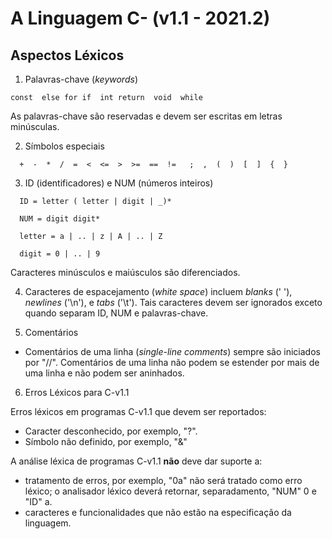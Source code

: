 # A Linguagem C- (v1.1 - 2021.2)

## Aspectos Léxicos

1. Palavras-chave (_keywords_)

```
const  else for if  int return  void  while
```
As palavras-chave são reservadas e devem ser escritas em letras minúsculas.

2. Símbolos especiais

```
  +  -  *  /  =  <  <=  >  >=  ==  !=   ;  ,  (  )  [  ]  {  } 
```

 3. ID (identificadores) e NUM (números inteiros)

```
  ID = letter ( letter | digit | _)*

  NUM = digit digit*

  letter = a | .. | z | A | .. | Z

  digit = 0 | .. | 9
```

Caracteres minúsculos e maiúsculos são diferenciados.

4. Caracteres de espacejamento (_white space_) incluem _blanks_ (' '), _newlines_ ('\n'), e _tabs_ ('\t'). Tais caracteres devem ser ignorados exceto quando separam  ID, NUM e palavras-chave.

5. Comentários

- Comentários de uma linha (_single-line comments_) sempre são iniciados por "//".  Comentários de uma linha não podem se estender por mais de uma linha e não podem ser aninhados.

6. Erros Léxicos para C-v1.1

Erros léxicos em programas C-v1.1 que devem ser reportados:
+ Caracter desconhecido, por exemplo, "?".
+ Símbolo não definido, por exemplo, "&" 

A análise léxica de programas C-v1.1 __não__ deve dar suporte a:
- tratamento de erros, por exemplo, "0a" não será tratado como erro léxico; o analisador léxico deverá retornar, separadamento, "NUM" 0 e "ID" a.
- caracteres e funcionalidades que não estão na especificação da linguagem.

